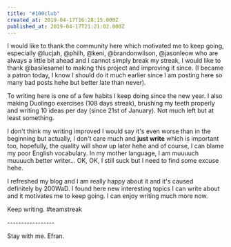 ```yaml
---
title: "#100club"
created_at: 2019-04-17T16:28:15.000Z
published_at: 2019-04-17T21:21:02.000Z
---
```

I would like to thank the community here which motivated me to keep going, especially @lucjah, @philh, @keni, @brandonwilson, @jasonleow who are always a little bit ahead and I cannot simply break my streak, I would like to thank @basilesamel to making this project and improving it since. (I became a patron today, I know I should do it much earlier since I am posting here so many bad posts hehe but better late than never).

To writing here is one of a few habits I keep doing since the new year. I also making Duolingo exercises (108 days streak), brushing my teeth properly and writing 10 ideas per day (since 21st of January). Not much left but at least something.

I don't think my writing improved I would say it's even worse than in the beginning but actually, I don't care much and **just write** which is important too, hopefully, the quality will show up later hehe and of course, I can blame my poor English vocabulary. In my mother language, I am muuuuch muuuuch better writer... OK, OK, I still suck but I need to find some excuse hehe.

I refreshed my blog and I am really happy about it and it's caused definitely by 200WaD. I found here new interesting topics I can write about and it motivates me to keep going. I can enjoy writing much more now. 

  

Keep writing. #teamstreak

\-----------------

Stay with me. Efran.
